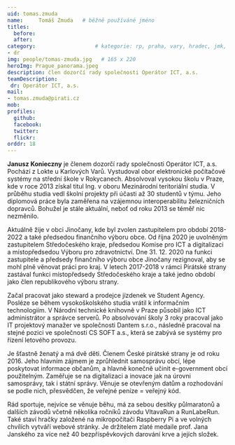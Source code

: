 ```yaml
---
uid: tomas.zmuda
name:     Tomáš Zmuda  	# běžně používáné jméno
titles:
  before: 
  after:
category:                 	# kategorie: rp, praha, vary, hradec, jmk, senat
- dr
img: people/tomas-zmuda.jpg   # 165 x 220
heroImg: Prague_panorama.jpeg
description: člen dozorčí rady společnosti Operátor ICT, a.s.
teamDescription:
 dr: Operátor ICT, a.s.
mail:
- tomas.zmuda@pirati.cz
mob:
profiles:
  github:       
  facebook:  
  twitter: 		  
  flickr:	
orddr: 18	  
---
```


**Janusz Konieczny** je členem dozorčí rady společnosti Operátor ICT, a.s. Pochází z Lokte u Karlových Varů. Vystudoval obor elektronické počítačové systémy na střední škole v Rokycanech. Absolvoval vysokou školu v Praze, kde v roce 2013 získal titul Ing. v oboru Mezinárodní teritoriální studia. V průběhu studia vedl školní projekty při účasti až 30 studentů v týmu. Jeho diplomová práce byla zaměřena na vzájemnou interoperabilitu železničních dopravců. Bohužel je stále aktuální, neboť od roku 2013 se téměř nic nezměnilo.

Aktuálně žije v obci Jinočany, kde byl zvolen zastupitelem pro období 2018-2022 a také předsedou finančního výboru obce. Od října 2020 je uvolněným zastupitelem Středočeského kraje, předsedou Komise pro ICT a digitalizaci a místopředsedou Výboru pro zdravotnictví. Dne 31. 12. 2020 na funkci zastupitele a předsedy finančního výboru obce Jinočany rezignoval, aby se mohl plně věnovat práci pro kraj. V letech 2017-2018 v rámci Pirátské strany zastával funkci místopředsedy Středočeského kraje a také jedno období jako člen republikového výboru strany.

Začal pracovat jako steward a prodejce jízdenek ve Student Agency. Posléze se během vysokoškolského studia vrátil k informačním technologiím. V Národní technické knihovně v Praze působil jako ICT administrátor a správce serverů. Po absolvování školy 3 roky pracoval jako IT projektový manažer ve společnosti Dantem s.r.o., následně pracoval na stejné pozici ve společnosti CS SOFT a.s., která se zabývá se systémy pro řízení letového provozu.

Je šťastně ženatý a má dvě děti. Členem České pirátské strany je od roku 2016. Jeho hlavním zájmem je zprůhlednit samosprávu obcí, lépe poskytovat informace občanům, a hlavně konečně učinit e-government obcí použitelným. Zaměřuje se na digitalizaci a inovace jak na úrovni samosprávy, tak i státní správy. Věnuje se otevřeným datům a rozhodování se podle nich, přesvědčen, že veřejné peníze = veřejný kód.

Rád sportuje, nejvíce se věnuje běhu, má za sebou desítky půlmaratonů a dalších závodů včetně několika ročníků závodu VltavaRun a RunLabeRun. Také staví hračky založené na mikropočítači Raspberry Pi a ve volných chvílích vytváří webové stránky. Je držitelem zlaté medaile prof. Jana Janského za více než 40 bezpříspěvkových darování krve a jejích složek.

